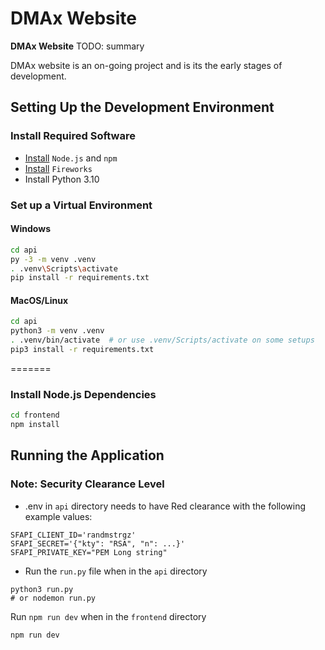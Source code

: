 # DMAx Website

**DMAx Website** TODO: summary

DMAx website is an on-going project and is its the early stages of development.

## Setting Up the Development Environment

### Install Required Software

- [Install](https://docs.npmjs.com/downloading-and-installing-node-js-and-npm) `Node.js` and `npm`
- [Install](https://materialsproject.github.io/fireworks/installation.html) `Fireworks`
- Install Python 3.10

### Set up a Virtual Environment

#### Windows

```bash
cd api
py -3 -m venv .venv
. .venv\Scripts\activate
pip install -r requirements.txt
```

#### MacOS/Linux

```bash
cd api
python3 -m venv .venv
. .venv/bin/activate  # or use .venv/Scripts/activate on some setups
pip3 install -r requirements.txt
```

=======
### Install Node.js Dependencies

```bash
cd frontend
npm install
```

## Running the Application

### Note: Security Clearance Level

- .env in `api` directory needs to have Red clearance with the following example values:

```
SFAPI_CLIENT_ID='randmstrgz'
SFAPI_SECRET='{"kty": "RSA", "n": ...}'
SFAPI_PRIVATE_KEY="PEM Long string"
```

- Run the `run.py` file when in the `api` directory

```
python3 run.py
# or nodemon run.py
```

Run `npm run dev` when in the `frontend` directory

```
npm run dev
```
